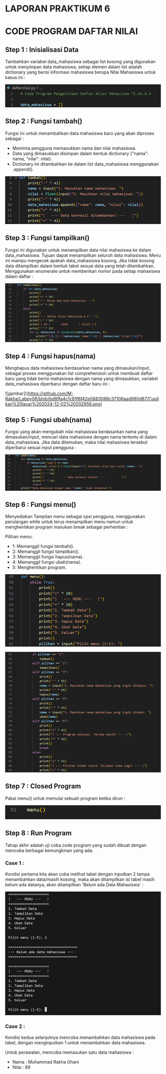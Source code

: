 # LAPORAN PRAKTIKUM 6

# CODE PROGRAM DAFTAR NILAI

## Step 1 : Inisialisasi Data

Tambahkan variabel data_mahasiswa sebagai list kosong yang digunakan untuk menyimpan data mahasiswa, setiap elemen dalam list adalah dictionary yang berisi informasi mahasiswa berupa Nilai Mahasiswa untuk kasus ini :

![gambar](https://github.com/M-Rakha/Labpy06/blob/374318d947c28613268d2a3a13751015dc87dee5/Cuplikan%20layar%202024-12-02%20201418.png)

## Step 2 : Fungsi tambah()

Fungsi ini untuk menambahkan data mahasiswa baru yang akan diproses sebagai :

- Meminta pengguna memasukkan nama dan nilai mahasiswa.
- Data yang dimasukkan disimpan dalam bentuk dictionary {"nama": nama, "nilai": nilai}.
- Dictionary ini ditambahkan ke dalam list data_mahasiswa menggunakan .append().

![gambar](https://github.com/M-Rakha/Labpy06/blob/70b1c499657cb562d3753e291c9e18fcbb9d1013/Cuplikan%20layar%202024-12-02%20202534.png)

## Step 3 : Fungsi tampilkan()

Fungsi ini digunakan untuk menampilkan data nilai mahasiswa ke dalam data_mahasiswa. Tujuan dapat menampilkan seluruh data mahasiswa. Menu ini mampu mengecek apakah data_mahasiswa kosong, Jika tidak kosong data ditampilkan dalam bentuk tabel sesuai data yang telah ditambahkan, Menggunakan enumerate untuk memberikan nomor pada setiap mahasiswa dalam daftar :

![gambar](https://github.com/M-Rakha/Labpy06/blob/f821be5bd864138bd3116716016438a197d0efd2/Cuplikan%20layar%202024-12-02%20202754.png)

## Step 4 : Fungsi hapus(nama)

Menghapus data mahasiswa berdasarkan nama yang dimasukan/input, sebagai proses menggunakan list comprehension untuk membuat daftar baru yang tidak berisi mahasiswa dengan nama yang dimasukkan, variabel data_mahasiswa diperbarui dengan daftar baru ini :

![gambar])(https://github.com/M-Rakha/Labpy06/blob/bd8ffa4c1c81f6f42e0883088c37106aad980d87/Cuplikan%20layar%202024-12-02%20202956.png)

## Step 5 : Fungsi ubah(nama)

Fungsi yang akan mengubah nilai mahasiswa berdasarkan nama yang dimasukan/input, mencari data mahasiswa dengan nama tertentu di dalam data_mahasiswa. Jika data ditemukan, maka nilai mahasiswa tersebut diperbarui sesuai input pengguna :

![gambar](https://github.com/M-Rakha/Labpy06/blob/afb565e68b9b4e42449ee1b75d5fa68aa50f7042/Cuplikan%20layar%202024-12-02%20203209.png)

## Step 6 : Fungsi menu()

Menyediakan Tampilan menu sebagai opsi pengguna, menggunakan perulangan while untuk terus menampilkan menu namun untuk menghentikan program masukan break sebagai perhentian :

Pilihan menu:

- 1: Memanggil fungsi tambah().
- 2: Memanggil fungsi tampilkan().
- 3: Memanggil fungsi hapus(nama).
- 4: Memanggil fungsi ubah(nama).
- 5: Menghentikan program.

![gambar](https://github.com/M-Rakha/Labpy06/blob/59538a06fb09fddd161ce4374a5a9d2a8f03cd61/Cuplikan%20layar%202024-12-02%20204224.png)

![gambar](https://github.com/M-Rakha/Labpy06/blob/b57c3236828450e9d494684d7eeea6a7c5e7530a/Cuplikan%20layar%202024-12-02%20204249.png)

## Step 7 : Closed Program

Pakai menu() untuk memulai sebuah program ketika dirun :

![gambar](https://github.com/M-Rakha/Labpy06/blob/16ff634ec615b66a2756237ce6e4e10f9a4cb24d/Cuplikan%20layar%202024-12-02%20204522.png)

## Step 8 : Run Program

Tahap akhir adalah uji coba code program yang sudah dibuat dengan mencoba berbagai kemungkinan yang ada.

### Case 1 :

Kondisi pertama kita akan coba melihat tabel dengan inputkan 2 tampa menambahkan data/masih kosong, maka akan ditampilkan isi tabel masih belum ada datanya, akan ditampilkan 'Belum ada Data Mahasiswa' :

![gambar](https://github.com/M-Rakha/Labpy06/blob/3ebf36c70a43f9fb34c2d45693a02f74ba7e0a51/Cuplikan%20layar%202024-12-02%20204820.png)

### Case 2 :

Kondisi kedua selanjutnya mencoba menambahkan data mahasiswa pada tabel, dengan menginputkan 1 untuk menambahkan data mahasiswa.

Untuk perawalan, mencoba memasukan satu data mahasiswa :
- Nama : Muhammad Rakha Ghani
- Nilai : 89







